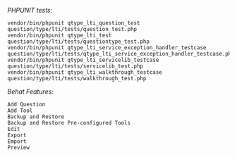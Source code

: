 *PHPUNIT tests:*

	vendor/bin/phpunit qtype_lti_question_test question/type/lti/tests/question_test.php
	vendor/bin/phpunit qtype_lti_test question/type/lti/tests/questiontype_test.php
	vendor/bin/phpunit qtype_lti_service_exception_handler_testcase question/type/lti/tests/qtype_lti_service_exception_handler_testcase.php
	vendor/bin/phpunit qtype_lti_servicelib_testcase question/type/lti/tests/servicelib_test.php
	vendor/bin/phpunit qtype_lti_walkthrough_testcase question/type/lti/tests/walkthrough_test.php

*Behat Features:*

	Add Question
	Add Tool
	Backup and Restore
	Backup and Restore Pre-configured Tools
	Edit
	Export
	Emport
	Preview